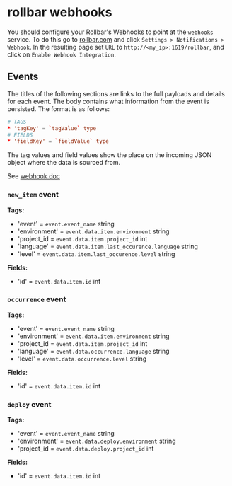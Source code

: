 # rollbar webhooks

You should configure your Rollbar's Webhooks to point at the `webhooks` service. To do this go to [rollbar.com](https://rollbar.com/) and click `Settings > Notifications > Webhook`. In the resulting page set `URL` to `http://<my_ip>:1619/rollbar`, and click on `Enable Webhook Integration`.

## Events

The titles of the following sections are links to the full payloads and details for each event. The body contains what information from the event is persisted. The format is as follows:

```toml
# TAGS
* 'tagKey' = `tagValue` type
# FIELDS
* 'fieldKey' = `fieldValue` type
```

The tag values and field values show the place on the incoming JSON object where the data is sourced from.

See [webhook doc](https://rollbar.com/docs/webhooks/)

### `new_item` event

**Tags:**

* 'event' = `event.event_name` string
* 'environment' = `event.data.item.environment` string
* 'project_id = `event.data.item.project_id` int
* 'language' = `event.data.item.last_occurence.language` string
* 'level' = `event.data.item.last_occurence.level` string

**Fields:**

* 'id' = `event.data.item.id` int

### `occurrence` event

**Tags:**

* 'event' = `event.event_name` string
* 'environment' = `event.data.item.environment` string
* 'project_id = `event.data.item.project_id` int
* 'language' = `event.data.occurrence.language` string
* 'level' = `event.data.occurrence.level` string

**Fields:**

* 'id' = `event.data.item.id` int

### `deploy` event

**Tags:**

* 'event' = `event.event_name` string
* 'environment' = `event.data.deploy.environment` string
* 'project_id = `event.data.deploy.project_id` int

**Fields:**

* 'id' = `event.data.item.id` int
